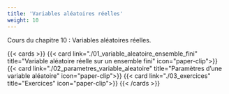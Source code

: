 ```yaml
---
title: 'Variables aléatoires réelles'
weight: 10
---
```

Cours du chapitre 10 : Variables aléatoires réelles.

{{< cards >}}
  {{< card link="./01_variable_aleatoire_ensemble_fini" title="Variable aléatoire réelle sur un ensemble fini" icon="paper-clip">}}
  {{< card link="./02_parametres_variable_aleatoire" title="Paramètres d’une variable aléatoire" icon="paper-clip">}}
  {{< card link="./03_exercices" title="Exercices" icon="paper-clip">}}
{{< /cards >}}
